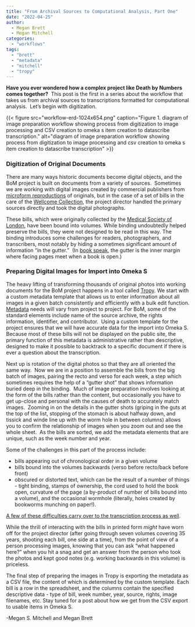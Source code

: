 ```yaml
---
title: "From Archival Sources to Computational Analysis, Part One"
date: "2022-04-25"
author:
  - Megan Brett
  - Megan Mitchell
categories: 
  - "workflows"
tags: 
  - "brett"
  - "metadata"
  - "mitchell"
  - "tropy"
---
```


**Have you ever wondered how a complex project like Death by Numbers comes together?**  This post is the first in a series about the workflow that takes us from archival sources to transcriptions formatted for computational analysis.  Let’s begin with digitization. 

{{< figure src="workflow-erd-1024x654.png" caption="Figure 1. diagram of image preparation workflow showing process from digitization to image processing and CSV creation to omeka s item creation to datascribe transcription." alt="diagram of image preparation workflow showing process from digitization to image processing and csv creation to omeka s item creation to datascribe transcription" >}}

### **Digitization of Original Documents** 

There are many ways historic documents become digital objects, and the BoM project is built on documents from a variety of sources.  Sometimes we are working with digital images created by commercial publishers from [microform reproductions](https://en.wikipedia.org/wiki/Microform) of originals, but in the case of a set of bills in the care of the [Wellcome Collection](https://wellcomecollection.org/), the project director handled the primary sources directly and took the digital photographs. 

These bills, which were originally collected by the [Medical Society of London](https://en.wikipedia.org/wiki/Medical_Society_of_London), have been bound into volumes. While binding undoubtedly helped preserve the bills, they were not designed to be read in this way. The binding introduces some challenges for readers, photographers, and transcribers, most notably by hiding a sometimes significant amount of information “in the gutter.”  (In [book speak](https://www.abaa.org/glossary/entry/gutter), the gutter is the inner margin where facing pages meet when a book is open.)

### **Preparing Digital Images for Import into Omeka S**

The heavy lifting of transforming thousands of original photos into working documents for the BoM project happens in a tool called [Tropy](https://tropy.org/). We start with a custom metadata template that allows us to enter information about all images in a given batch consistently and efficiently with a bulk edit function. [Metadata](https://en.wikipedia.org/wiki/Metadata) needs will vary from project to project. For BoM, some of the standard elements include name of the source archive, the rights information, identifier, and contributor.  Using a custom template for the project ensures that we will have accurate data for the import into Omeka S. Because most of these bills will not be displayed on the public site, the primary function of this metadata is administrative rather than descriptive, designed to make it possible to backtrack to a specific document if there is ever a question about the transcription. 

Next up is rotation of the digital photos so that they are all oriented the same way.  Now we are in a position to assemble the bills from the big batch of images, pairing the recto and verso for each week, a step which sometimes requires the help of a “gutter shot” that shows information buried deep in the binding.  Much of image preparation involves looking at the form of the bills rather than the content, but occasionally you have to get up-close and personal with the causes of death to accurately match images.  Zooming in on the details in the gutter shots (griping in the guts at the top of the list, stopping of the stomach is about halfway down, and tissick and winde line up with the worm hole in between columns) allows you to confirm the relationship of images when you zoom out and see the whole sheet.  As the bills are sorted, we add the metadata elements that are unique, such as the week number and year.

Some of the challenges in this part of the process include:

- bills appearing out of chronological order in a given volume
- bills bound into the volumes backwards (verso before recto/back before front)
- obscured or distorted text, which can be the result of a number of things - tight binding, stamps of ownership, the cord used to hold the book open, curvature of the page (a by-product of number of bills bound into a volume), and the occasional wormhole (literally, holes created by bookworms munching on paper!).  

[A few of these difficulties carry over to the transcription process as well](https://twitter.com/search?q=%40plaguebills%20%23transcriptionThursday&src=typed_query).

While the thrill of interacting with the bills in printed form _might_ have worn off for the project director (after going through seven volumes covering 35 years, shooting each bill, one side at a time), from the point of view of a person processing images, knowing that you can ask “what happened here?” when you hit a snag and get an answer from the person who took the photos and kept good notes (e.g. working backwards in this volume) is priceless.

The final step of preparing the images in Tropy is exporting the metadata as a CSV file, the content of which is determined by the custom template. Each bill is a row in the spreadsheet, and the columns contain the specified descriptive data - type of bill, week number, year, source, rights, image filenames, etc. Stay tuned for a post about how we get from the CSV export to usable items in Omeka S. 

\-Megan S. Mitchell and Megan Brett
